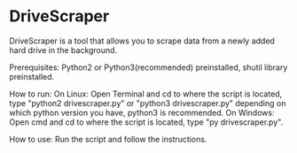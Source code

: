 # DriveScraper
DriveScraper is a tool that allows you to scrape data from a newly added hard drive in the background.

Prerequisites: Python2 or Python3(recommended) preinstalled, shutil library preinstalled.

How to run:
On Linux:
Open Terminal and cd to where the script is located, type "python2 drivescraper.py" or "python3 drivescraper.py" depending on which python version you have, python3 is recommended.
On Windows:
Open cmd and cd to where the script is located, type "py drivescraper.py".

How to use:
Run the script and follow the instructions.
